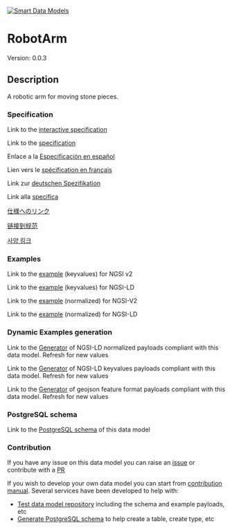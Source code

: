 [![Smart Data Models](https://smartdatamodels.org/wp-content/uploads/2022/01/SmartDataModels_logo.png "Logo")](https://smartdatamodels.org)
# RobotArm
Version: 0.0.3

## Description 

A robotic arm for moving stone pieces.
### Specification

Link to the [interactive specification](https://swagger.lab.fiware.org/?url=https://smart-data-models.github.io/dataModel.RoboticIndustrialActivities/RobotArm/swagger.yaml)

Link to the [specification](https://github.com/smart-data-models/dataModel.RoboticIndustrialActivities/blob/master/RobotArm/doc/spec.md)

Enlace a la [Especificación en español](https://github.com/smart-data-models/dataModel.RoboticIndustrialActivities/blob/master/RobotArm/doc/spec_ES.md)

Lien vers le [spécification en français](https://github.com/smart-data-models/dataModel.RoboticIndustrialActivities/blob/master/RobotArm/doc/spec_FR.md)

Link zur [deutschen Spezifikation](https://github.com/smart-data-models/dataModel.RoboticIndustrialActivities/blob/master/RobotArm/doc/spec_DE.md)

Link alla [specifica](https://github.com/smart-data-models/dataModel.RoboticIndustrialActivities/blob/master/RobotArm/doc/spec_IT.md)

[仕様へのリンク](https://github.com/smart-data-models/dataModel.RoboticIndustrialActivities/blob/master/RobotArm/doc/spec_JA.md)

[链接到规范](https://github.com/smart-data-models/dataModel.RoboticIndustrialActivities/blob/master/RobotArm/doc/spec_ZH.md)

[사양 링크](https://github.com/smart-data-models/dataModel.RoboticIndustrialActivities/blob/master/RobotArm/doc/spec_KO.md)
### Examples

Link to the [example](https://smart-data-models.github.io/dataModel.RoboticIndustrialActivities/RobotArm/examples/example.json) (keyvalues) for NGSI v2

Link to the [example](https://smart-data-models.github.io/dataModel.RoboticIndustrialActivities/RobotArm/examples/example.jsonld) (keyvalues) for NGSI-LD

Link to the [example](https://smart-data-models.github.io/dataModel.RoboticIndustrialActivities/RobotArm/examples/example-normalized.json) (normalized) for NGSI-V2

Link to the [example](https://smart-data-models.github.io/dataModel.RoboticIndustrialActivities/RobotArm/examples/example-normalized.jsonld) (normalized) for NGSI-LD
### Dynamic Examples generation

Link to the [Generator](https://smartdatamodels.org/extra/ngsi-ld_generator.php?schemaUrl=https://raw.githubusercontent.com/smart-data-models/dataModel.RoboticIndustrialActivities/master/RobotArm/schema.json&email=info@smartdatamodels.org) of NGSI-LD normalized payloads compliant with this data model. Refresh for new values

Link to the [Generator](https://smartdatamodels.org/extra/ngsi-ld_generator_keyvalues.php?schemaUrl=https://raw.githubusercontent.com/smart-data-models/dataModel.RoboticIndustrialActivities/master/RobotArm/schema.json&email=info@smartdatamodels.org) of NGSI-LD keyvalues payloads compliant with this data model. Refresh for new values

Link to the [Generator](https://smartdatamodels.org/extra/geojson_features_generator.php?schemaUrl=https://raw.githubusercontent.com/smart-data-models/dataModel.RoboticIndustrialActivities/master/RobotArm/schema.json&email=info@smartdatamodels.org) of geojson feature format payloads compliant with this data model. Refresh for new values
### PostgreSQL schema

Link to the [PostgreSQL schema](https://github.com/smart-data-models/dataModel.RoboticIndustrialActivities/blob/master/RobotArm/schema.sql) of this data model
### Contribution

 If you have any issue on this data model you can raise an [issue](https://github.com/smart-data-models/dataModel.RoboticIndustrialActivities/issues)  or contribute with a [PR](https://github.com/smart-data-models/dataModel.RoboticIndustrialActivities/pulls)

 If you wish to develop your own data model you can start from [contribution manual](https://bit.ly/contribution_manual). Several services have been developed to help with: 
 - [Test data model repository](https://smartdatamodels.org/index.php/data-models-contribution-api/) including the schema and example payloads, etc
 - [Generate PostgreSQL schema](https://smartdatamodels.org/index.php/sql-service/) to help create a table, create type, etc